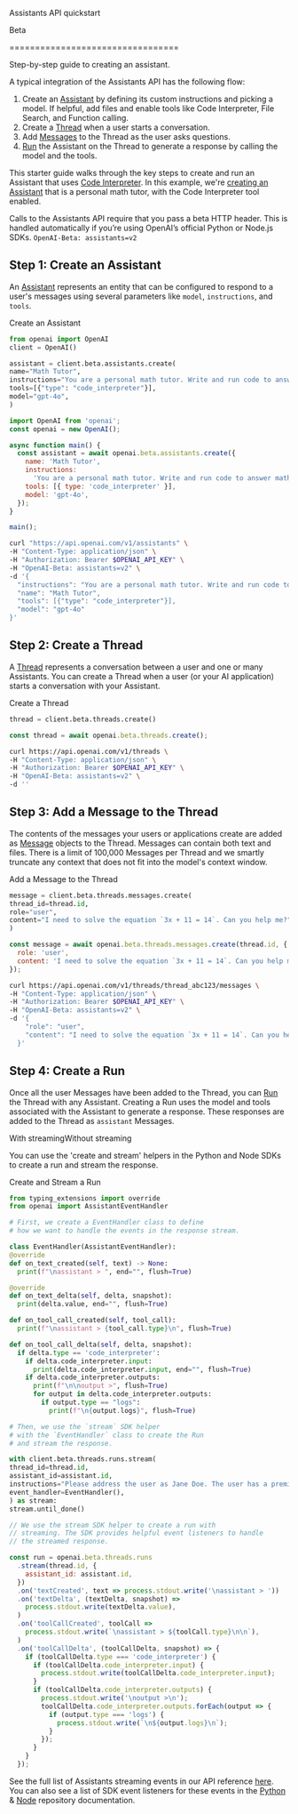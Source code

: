 Assistants API quickstart

Beta

=================================

Step-by-step guide to creating an assistant.

A typical integration of the Assistants API has the following flow:

1.  Create an [Assistant](/docs/api-reference/assistants/createAssistant) by defining its custom instructions and picking a model. If helpful, add files and enable tools like Code Interpreter, File Search, and Function calling.
2.  Create a [Thread](/docs/api-reference/threads) when a user starts a conversation.
3.  Add [Messages](/docs/api-reference/messages) to the Thread as the user asks questions.
4.  [Run](/docs/api-reference/runs) the Assistant on the Thread to generate a response by calling the model and the tools.

This starter guide walks through the key steps to create and run an Assistant that uses [Code Interpreter](/docs/assistants/tools/code-interpreter). In this example, we're [creating an Assistant](/docs/api-reference/assistants/createAssistant) that is a personal math tutor, with the Code Interpreter tool enabled.

Calls to the Assistants API require that you pass a beta HTTP header. This is handled automatically if you’re using OpenAI’s official Python or Node.js SDKs. `OpenAI-Beta: assistants=v2`

## Step 1: Create an Assistant

An [Assistant](/docs/api-reference/assistants/object) represents an entity that can be configured to respond to a user's messages using several parameters like `model`, `instructions`, and `tools`.

Create an Assistant

```python
from openai import OpenAI
client = OpenAI()

assistant = client.beta.assistants.create(
name="Math Tutor",
instructions="You are a personal math tutor. Write and run code to answer math questions.",
tools=[{"type": "code_interpreter"}],
model="gpt-4o",
)
```

```javascript
import OpenAI from 'openai';
const openai = new OpenAI();

async function main() {
  const assistant = await openai.beta.assistants.create({
    name: 'Math Tutor',
    instructions:
      'You are a personal math tutor. Write and run code to answer math questions.',
    tools: [{ type: 'code_interpreter' }],
    model: 'gpt-4o',
  });
}

main();
```

```bash
curl "https://api.openai.com/v1/assistants" \
-H "Content-Type: application/json" \
-H "Authorization: Bearer $OPENAI_API_KEY" \
-H "OpenAI-Beta: assistants=v2" \
-d '{
  "instructions": "You are a personal math tutor. Write and run code to answer math questions.",
  "name": "Math Tutor",
  "tools": [{"type": "code_interpreter"}],
  "model": "gpt-4o"
}'
```

## Step 2: Create a Thread

A [Thread](/docs/api-reference/threads/object) represents a conversation between a user and one or many Assistants. You can create a Thread when a user (or your AI application) starts a conversation with your Assistant.

Create a Thread

```python
thread = client.beta.threads.create()
```

```javascript
const thread = await openai.beta.threads.create();
```

```bash
curl https://api.openai.com/v1/threads \
-H "Content-Type: application/json" \
-H "Authorization: Bearer $OPENAI_API_KEY" \
-H "OpenAI-Beta: assistants=v2" \
-d ''
```

## Step 3: Add a Message to the Thread

The contents of the messages your users or applications create are added as [Message](/docs/api-reference/messages/object) objects to the Thread. Messages can contain both text and files. There is a limit of 100,000 Messages per Thread and we smartly truncate any context that does not fit into the model's context window.

Add a Message to the Thread

```python
message = client.beta.threads.messages.create(
thread_id=thread.id,
role="user",
content="I need to solve the equation `3x + 11 = 14`. Can you help me?"
)
```

```javascript
const message = await openai.beta.threads.messages.create(thread.id, {
  role: 'user',
  content: 'I need to solve the equation `3x + 11 = 14`. Can you help me?',
});
```

```bash
curl https://api.openai.com/v1/threads/thread_abc123/messages \
-H "Content-Type: application/json" \
-H "Authorization: Bearer $OPENAI_API_KEY" \
-H "OpenAI-Beta: assistants=v2" \
-d '{
    "role": "user",
    "content": "I need to solve the equation `3x + 11 = 14`. Can you help me?"
  }'
```

## Step 4: Create a Run

Once all the user Messages have been added to the Thread, you can [Run](/docs/api-reference/runs/object) the Thread with any Assistant. Creating a Run uses the model and tools associated with the Assistant to generate a response. These responses are added to the Thread as `assistant` Messages.

With streamingWithout streaming

You can use the 'create and stream' helpers in the Python and Node SDKs to create a run and stream the response.

Create and Stream a Run

```python
from typing_extensions import override
from openai import AssistantEventHandler

# First, we create a EventHandler class to define
# how we want to handle the events in the response stream.

class EventHandler(AssistantEventHandler):
@override
def on_text_created(self, text) -> None:
  print(f"\nassistant > ", end="", flush=True)

@override
def on_text_delta(self, delta, snapshot):
  print(delta.value, end="", flush=True)

def on_tool_call_created(self, tool_call):
  print(f"\nassistant > {tool_call.type}\n", flush=True)

def on_tool_call_delta(self, delta, snapshot):
  if delta.type == 'code_interpreter':
    if delta.code_interpreter.input:
      print(delta.code_interpreter.input, end="", flush=True)
    if delta.code_interpreter.outputs:
      print(f"\n\noutput >", flush=True)
      for output in delta.code_interpreter.outputs:
        if output.type == "logs":
          print(f"\n{output.logs}", flush=True)

# Then, we use the `stream` SDK helper
# with the `EventHandler` class to create the Run
# and stream the response.

with client.beta.threads.runs.stream(
thread_id=thread.id,
assistant_id=assistant.id,
instructions="Please address the user as Jane Doe. The user has a premium account.",
event_handler=EventHandler(),
) as stream:
stream.until_done()
```

```javascript
// We use the stream SDK helper to create a run with
// streaming. The SDK provides helpful event listeners to handle
// the streamed response.

const run = openai.beta.threads.runs
  .stream(thread.id, {
    assistant_id: assistant.id,
  })
  .on('textCreated', text => process.stdout.write('\nassistant > '))
  .on('textDelta', (textDelta, snapshot) =>
    process.stdout.write(textDelta.value),
  )
  .on('toolCallCreated', toolCall =>
    process.stdout.write(`\nassistant > ${toolCall.type}\n\n`),
  )
  .on('toolCallDelta', (toolCallDelta, snapshot) => {
    if (toolCallDelta.type === 'code_interpreter') {
      if (toolCallDelta.code_interpreter.input) {
        process.stdout.write(toolCallDelta.code_interpreter.input);
      }
      if (toolCallDelta.code_interpreter.outputs) {
        process.stdout.write('\noutput >\n');
        toolCallDelta.code_interpreter.outputs.forEach(output => {
          if (output.type === 'logs') {
            process.stdout.write(`\n${output.logs}\n`);
          }
        });
      }
    }
  });
```

See the full list of Assistants streaming events in our API reference [here](/docs/api-reference/assistants-streaming/events). You can also see a list of SDK event listeners for these events in the [Python](https://github.com/openai/openai-python/blob/main/helpers.md#assistant-events) & [Node](https://github.com/openai/openai-node/blob/master/helpers.md#assistant-events) repository documentation.
